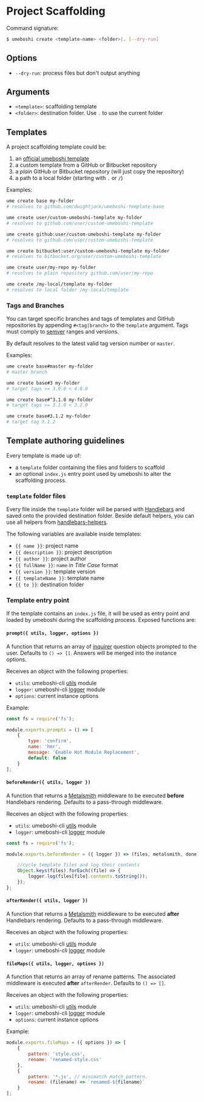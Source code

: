 # Project Scaffolding

Command signature:

```sh
$ umeboshi create <template-name> <folder>|. [--dry-run]
```

## Options

* `--dry-run`: process files but don't output anything

## Arguments

* `<template>`: scaffolding template
* `<folder>`: destination folder. Use `.` to use the current folder

## Templates

A project scaffolding template could be:

1) an [official umeboshi template](../README.md#official-project-templates)
1) a custom template from a GitHub or Bitbucket repository
1) a _plain_ GitHub or Bitbucket repository (will just copy the repository)
1) a path to a local folder (starting with `.` or `/`)


Examples:

```sh
ume create base my-folder
# resolves to github.com/dwightjack/umeboshi-template-base

ume create user/custom-umeboshi-template my-folder
# resolves to github.com/user/custom-umeboshi-template

ume create github:user/custom-umeboshi-template my-folder
# resolves to github.com/user/custom-umeboshi-template

ume create bitbucket:user/custom-umeboshi-template my-folder
# resolves to bitbucket.org/user/custom-umeboshi-template

ume create user/my-repo my-folder
# resolves to plain repository github.com/user/my-repo

ume create /my-local/template my-folder
# resolves to local folder /my-local/template
```

### Tags and Branches

You can target specific branches and tags of templates and GitHub repositories by appending `#<tag|branch>` to the `template` argument. Tags must comply to [semver](http://semver.org/) ranges and versions.

By default resolves to the latest valid tag version number or `master`.

Examples:

```sh
ume create base#master my-folder
# master branch

ume create base#3 my-folder
# target tags >= 3.0.0 < 4.0.0

ume create base#^3.1.0 my-folder
# target tags >= 3.1.0 < 3.2.0

ume create base#3.1.2 my-folder
# target tag 3.1.2
```

## Template authoring guidelines

Every template is made up of:

* a `template` folder containing the files and folders to scaffold
* an optional `index.js` entry point used by umeboshi to alter the scaffolding process.

### `template` folder files

Every file inside the `template` folder will be parsed with [Handlebars](http://handlebarsjs.com/) and saved onto the provided destination folder. Beside default helpers, you can use all helpers from [handlebars-helpers](https://github.com/helpers/handlebars-helpers).

The following variables are available inside templates:

* `{{ name }}`: project name
* `{{ description }}`: project description
* `{{ author }}`: project author
* `{{ fullName }}`: `name` in _Title Case_ format
* `{{ version }}`: template version
* `{{ templateName }}`: template name
* `{{ to }}`: destination folder


### Template entry point

If the template contains an `index.js` file, it will be used as entry point and loaded by umeboshi during the scaffolding process. Exposed functions are:


#### `prompt({ utils, logger, options })`

A function that returns an array of [inquirer](https://github.com/SBoudrias/Inquirer.js#questions) question objects prompted to the user. Defaults to `() => []`. Answers will be merged into the instance options.

Receives an object with the following properties:

* `utils`: umeboshi-cli [utils](../lib/utils.js) module
* `logger`: umeboshi-cli [logger](../lib/logger.js) module
* `options`: current instance options

Example:

```js
const fs = require('fs');

module.exports.prompts = () => [
    {
        type: 'confirm',
        name: 'hmr',
        message: 'Enable Hot Module Replacement',
        default: false
    }
];
```

#### `beforeRender({ utils, logger })`

A function that returns a [Metalsmith](http://www.metalsmith.io/) middleware to be executed **before** Handlebars rendering. Defaults to a pass-through middleware.

Receives an object with the following properties:

* `utils`: umeboshi-cli [utils](../lib/utils.js) module
* `logger`: umeboshi-cli [logger](../lib/logger.js) module

```js
const fs = require('fs');

module.exports.beforeRender = ({ logger }) => (files, metalsmith, done) => {

    //cycle template files and log their contents
    Object.keys(files).forEach((file) => {
        logger.log(files[file].contents.toString());
    });
};
```

#### `afterRender({ utils, logger })`

A function that returns a [Metalsmith](http://www.metalsmith.io/) middleware to be executed **after** Handlebars rendering. Defaults to a pass-through middleware.

Receives an object with the following properties:

* `utils`: umeboshi-cli [utils](../lib/utils.js) module
* `logger`: umeboshi-cli [logger](../lib/logger.js) module


#### `fileMaps({ utils, logger, options })`

A function that returns an array of rename patterns. The associated middleware is executed **after** `afterRender`. Defaults to `() => []`.

Receives an object with the following properties:

* `utils`: umeboshi-cli [utils](../lib/utils.js) module
* `logger`: umeboshi-cli [logger](../lib/logger.js) module
* `options`: current instance options

Example: 

```js
module.exports.fileMaps = ({ options }) => [
    {
        pattern: 'style.css',
        rename: 'renamed-style.css'
    }, 
    {
        pattern: '*.js', // minimatch match pattern.
        rename: (filename) => `renamed-${filename}`
    }
];
```